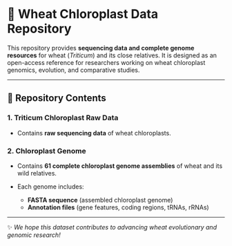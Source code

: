 # 🌾 Wheat Chloroplast Data Repository

This repository provides **sequencing data and complete genome resources** for wheat (*Triticum*) and its close relatives.
It is designed as an open-access reference for researchers working on wheat chloroplast genomics, evolution, and comparative studies.

---

## 📂 Repository Contents

### 1. **Triticum Chloroplast Raw Data**

* Contains **raw sequencing data** of wheat chloroplasts.

### 2. **Chloroplast Genome**

* Contains **61 complete chloroplast genome assemblies** of wheat and its wild relatives.
* Each genome includes:

  * **FASTA sequence** (assembled chloroplast genome)
  * **Annotation files** (gene features, coding regions, tRNAs, rRNAs)

---

✨ *We hope this dataset contributes to advancing wheat evolutionary and genomic research!*
